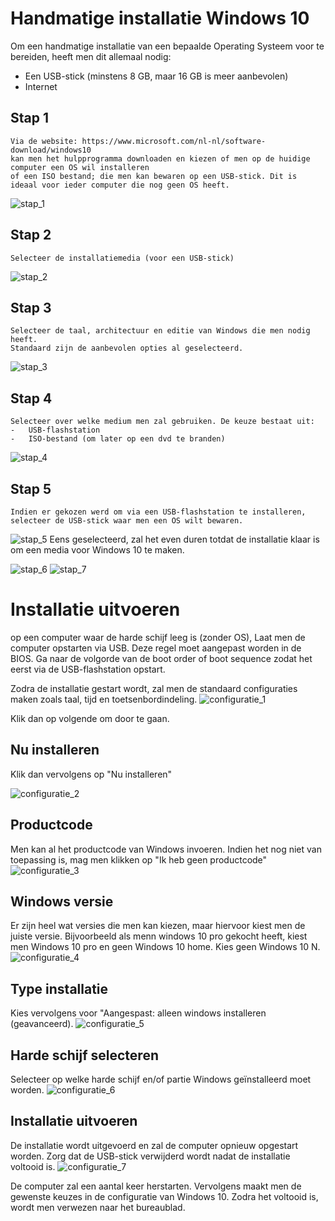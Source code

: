 # Handmatige installatie Windows 10

Om een handmatige installatie van een bepaalde Operating Systeem voor te bereiden, heeft men dit allemaal nodig:

-   Een USB-stick (minstens 8 GB, maar 16 GB is meer aanbevolen)
-   Internet

## Stap 1
    Via de website: https://www.microsoft.com/nl-nl/software-download/windows10
    kan men het hulpprogramma downloaden en kiezen of men op de huidige computer een OS wil installeren
    of een ISO bestand; die men kan bewaren op een USB-stick. Dit is ideaal voor ieder computer die nog geen OS heeft.
![stap_1](stap_1_hulpprogramma_voorbereiden.png)
## Stap 2
    Selecteer de installatiemedia (voor een USB-stick)
![stap_2](stap_2_installatiemedia_selecteren.png)
## Stap 3
    Selecteer de taal, architectuur en editie van Windows die men nodig heeft.
    Standaard zijn de aanbevolen opties al geselecteerd.
![stap_3](stap_3_taal_architectuur_en_versie_selecteren.png)
## Stap 4
    Selecteer over welke medium men zal gebruiken. De keuze bestaat uit:
    -   USB-flashstation
    -   ISO-bestand (om later op een dvd te branden)
![stap_4](stap_4_selecteer_welk_medium.png)
## Stap 5
    Indien er gekozen werd om via een USB-flashstation te installeren, selecteer de USB-stick waar men een OS wilt bewaren.
![stap_5](stap_5_selecteer_de_USB.png)
    Eens geselecteerd, zal het even duren totdat de installatie klaar is om een media voor Windows 10 te maken.

![stap_6](stap_6_installatie_maken.png)
![stap_7](stap_7_installatie_klaar_voltooien.png)

# Installatie uitvoeren

op een computer waar de harde schijf leeg is (zonder OS), Laat men de computer opstarten via USB. Deze regel moet aangepast worden in de BIOS.
Ga naar de volgorde van de boot order of boot sequence zodat het eerst via de USB-flashstation opstart.

Zodra de installatie gestart wordt, zal men de standaard configuraties maken zoals taal, tijd en toetsenbordindeling.
![configuratie_1](configuratie_1_windows_10.png)

Klik dan op volgende om door te gaan.

## Nu installeren
Klik dan vervolgens op "Nu installeren"

![configuratie_2](configuratie_2_windows_10_nu_installeren.png)
## Productcode
Men kan al het productcode van Windows invoeren. Indien het nog niet van toepassing is, mag men klikken op "Ik heb geen productcode"
![configuratie_3](configuratie_3_windows_10_productcode.png)
## Windows versie
Er zijn heel wat versies die men kan kiezen, maar hiervoor kiest men de juiste versie. Bijvoorbeeld als menn windows 10 pro gekocht heeft, kiest men
Windows 10 pro en geen Windows 10 home. Kies geen Windows 10 N.
![configuratie_4](configuratie_4_windows_10_versie.png)
## Type installatie
Kies vervolgens voor "Aangespast: alleen windows installeren (geavanceerd).
![configuratie_5](configuratie_5_windows_10_type_installatie.png)
## Harde schijf selecteren
Selecteer op welke harde schijf en/of partie Windows geïnstalleerd moet worden.
![configuratie_6](configuratie_6_windows_10_gewenste_schijf.png)
## Installatie uitvoeren
De installatie wordt uitgevoerd en zal de computer opnieuw opgestart worden. Zorg dat de USB-stick verwijderd wordt nadat de installatie voltooid is.
![configuratie_7](configuratie_7_windows_10_installatie_uitvoeren.png)


De computer zal een aantal keer herstarten. Vervolgens maakt men de gewenste keuzes in de configuratie van Windows 10. Zodra het voltooid is,
wordt men verwezen naar het bureaublad.